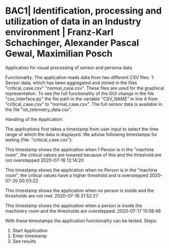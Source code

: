 # BAC1|  Identification, processing and utilization of data in an Industry environment | Franz-Karl Schachinger, Alexander Pascal Gewal, Maximilian Posch

Application for visual processing of sensor and persona data

Functionality: 
The application reads data from two different CSV files. 1: Sensor data, which has been aggregated and stored in the files "critical_case.csv" "normal_case.csv". These files are used for the graphical representation. To see the full functionality of the GUI change in the file "csv_interface.py" the file path in the variable "CSV_NAME" in line 4 from "critical_case.csv" to "normal_case.csv". 
The full sensor data is available in the file "iot_telemetry_data.csv". 

Handling of the Application: 

The applications first takes a timestamp from user input to select the time range of which the data is displayed. 
We advise following timestamps for testing (file: "critical_case.csv"):

This timestamp shows the application when 1 Person is in the "machine room", the critical values are lowered because of this and the threshold are not overstepped
2020-07-18 12:14:20    


This timestamp shows the application when no Person is in the "machine room", the critical values have a higher threshold and is overstepped
2020-07-20 00:03:22     


This timestamp shows the application when no person is inside and the thresholds are not met: 
2020-07-18 21:52:27


This timestamp shows the application when a person is inside the machinery room and the thresholds are overstepped: 
2020-07-17 15:58:48


With these timestamps the application functionality can be tested. 
Steps: 
1. Start Application
2. Enter timestamp
3. See results
